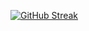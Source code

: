 [![GitHub Streak](https://github-readme-streak-stats.herokuapp.com?user=samkuehn&theme=dark&date_format=M%20j%5B%2C%20Y%5D)](https://git.io/streak-stats)
